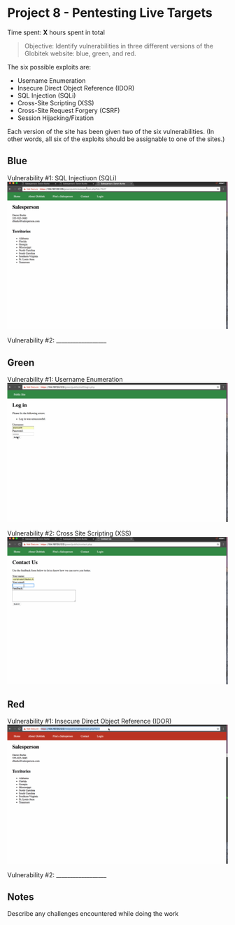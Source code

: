 # Project 8 - Pentesting Live Targets

Time spent: **X** hours spent in total

> Objective: Identify vulnerabilities in three different versions of the Globitek website: blue, green, and red.

The six possible exploits are:
* Username Enumeration
* Insecure Direct Object Reference (IDOR)
* SQL Injection (SQLi)
* Cross-Site Scripting (XSS)
* Cross-Site Request Forgery (CSRF)
* Session Hijacking/Fixation

Each version of the site has been given two of the six vulnerabilities. (In other words, all six of the exploits should be assignable to one of the sites.)

## Blue

Vulnerability #1: SQL Injectiuon (SQLi)
![Alt Text](https://github.com/rlh2ph/CodePathWeek8/blob/master/SQLInjection.gif)

Vulnerability #2: __________________


## Green

Vulnerability #1: Username Enumeration
![Alt Text](https://github.com/rlh2ph/CodePathWeek8/blob/master/UsernameEnumeration.gif)

Vulnerability #2: Cross Site Scripting (XSS)
![Alt Text](https://github.com/rlh2ph/CodePathWeek8/blob/master/XSS.gif)


## Red

Vulnerability #1: Insecure Direct Object Reference (IDOR)
![Alt Text](https://github.com/rlh2ph/CodePathWeek8/blob/master/IDOR.gif)

Vulnerability #2: __________________


## Notes

Describe any challenges encountered while doing the work
